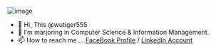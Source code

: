 ![image](https://i.imgur.com/fdneSdF.jpg)
- 👋 Hi, This @wutiger555
- 👀 I’m marjoring in Computer Science & Information Management.
- 📫 How to reach me ...  [FaceBook Profile](https://www.facebook.com/msxlol/)
/ [LinkedIn Account](https://www.linkedin.com/in/max-wu-532109151/)
<!---
wutiger555/wutiger555 is a ✨ special ✨ repository because its `README.md` (this file) appears on your GitHub profile.
You can click the Preview link to take a look at your changes.
--->
